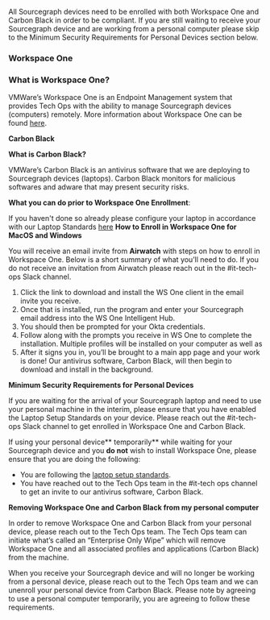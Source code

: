 All Sourcegraph devices need to be enrolled with both Workspace One and Carbon Black in order to be compliant. If you are still waiting to receive your Sourcegraph device and are working from a personal computer please skip to the Minimum Security Requirements for Personal Devices section below. 


### **Workspace One**


### **What is Workspace One?**

VMWare’s Workspace One is an Endpoint Management system that provides Tech Ops with the ability to manage Sourcegraph devices (computers) remotely. More information about Workspace One can be found [here](https://www.vmware.com/products/workspace-one.html). 

**Carbon Black**

**What is Carbon Black?**

VMWare’s Carbon Black is an antivirus software that we are deploying to Sourcegraph devices (laptops). Carbon Black monitors for malicious softwares and adware that may present security risks. 

**What you can do prior to Workspace One Enrollment**:

If you haven't done so already please configure your laptop in accordance with our Laptop Standards [here](/process/internal_security.md)
**How to Enroll in Workspace One for MacOS and Windows**

You will receive an email invite from **Airwatch** with steps on how to enroll in Workspace One. Below is a short summary of what you’ll need to do. If you do not receive an invitation from Airwatch please reach out in the #it-tech-ops Slack channel. 



1. Click the link to download and install the WS One client in the email invite you receive.
2. Once that is installed, run the program and enter your Sourcegraph email address into the WS One Intelligent Hub.
3. You should then be prompted for your Okta credentials.
4. Follow along with the prompts you receive in WS One to complete the installation. Multiple profiles will be installed on your computer as well as
5. After it signs you in, you’ll be brought to a main app page and your work is done! Our antivirus software, Carbon Black, will then begin to download and install in the background.

**Minimum Security Requirements for Personal Devices**

If you are waiting for the arrival of your Sourcegraph laptop and need to use your personal machine in the interim, please ensure that you have enabled the Laptop Setup Standards on your device. Please reach out the #it-tech-ops Slack channel to get enrolled in Workspace One and Carbon Black.

If using your personal device** temporarily** while waiting for your Sourcegraph device and you **do not** wish to install Workspace One, please ensure that you are doing the following: 



* You are following the [laptop setup standards](/process/internal_security.md).
* You have reached out to the Tech Ops team in the #it-tech ops channel to get an invite to our antivirus software, Carbon Black. 

**Removing Workspace One and Carbon Black from my personal computer**

In order to remove Workspace One and Carbon Black from your personal device, please reach out to the Tech Ops team. The Tech Ops team can initiate what’s called an “Enterprise Only Wipe” which will remove Workspace One and all associated profiles and applications (Carbon Black) from the machine. 

When you receive your Sourcegraph device and will no longer be working from a personal device, please reach out to the Tech Ops team and we can unenroll your personal device from Carbon Black.  Please note by agreeing to use a personal computer temporarily, you are agreeing to follow these requirements.
